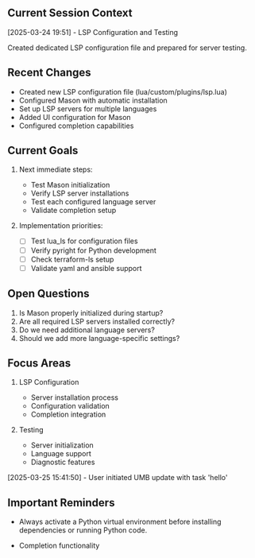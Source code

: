 ## Current Session Context
[2025-03-24 19:51] - LSP Configuration and Testing

Created dedicated LSP configuration file and prepared for server testing.

## Recent Changes
- Created new LSP configuration file (lua/custom/plugins/lsp.lua)
- Configured Mason with automatic installation
- Set up LSP servers for multiple languages
- Added UI configuration for Mason
- Configured completion capabilities

## Current Goals
1. Next immediate steps:
   - Test Mason initialization
   - Verify LSP server installations
   - Test each configured language server
   - Validate completion setup

2. Implementation priorities:
   - [ ] Test lua_ls for configuration files
   - [ ] Verify pyright for Python development
   - [ ] Check terraform-ls setup
   - [ ] Validate yaml and ansible support

## Open Questions
1. Is Mason properly initialized during startup?
2. Are all required LSP servers installed correctly?
3. Do we need additional language servers?
4. Should we add more language-specific settings?

## Focus Areas
1. LSP Configuration
   - Server installation process
   - Configuration validation
   - Completion integration

2. Testing
   - Server initialization
   - Language support
   - Diagnostic features

[2025-03-25 15:41:50] - User initiated UMB update with task 'hello'


## Important Reminders

*   Always activate a Python virtual environment before installing dependencies or running Python code.

   - Completion functionality
